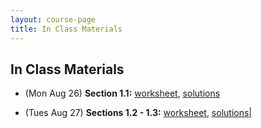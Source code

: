 ```yaml
---
layout: course-page
title: In Class Materials
---
```


## In Class Materials


* (Mon Aug 26) **Section 1.1:** [worksheet](assets/materials/Spring2019/Recitation-1.pdf), [solutions]()

* (Tues Aug 27) **Sections 1.2 - 1.3:**   [worksheet](assets/materials/Spring2019/Recitation-1.pdf), [solutions]()|


<!-- To start using WebAssign, you will need two codes: -->

<!-- 1. Our Class Key: **uaf 1299 0905**  -->

<!-- 2. Your personal WebAssign access code.  Texts purchased from the UAF  bookstore include one; otherwise, a code can be purchased from WebAssign directly.  -->

<!-- Note WebAssign can be used for two weeks in a "trial" period which ends Sunday September 8 2019.  You can take advantage of this period if you are uncertain about you placement in this class.  -->

<!-- <div style="padding-top: 20px"></div>  -->
<!-- <center><a class="button" href="https://webassign.net">Go To WebAssign</a></center>  -->
